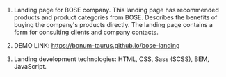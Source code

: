 1. Landing page for BOSE company. This landing page has recommended products and product categories from BOSE. 
Describes the benefits of buying the company's products directly. The landing page contains a form for consulting clients and company contacts.

2. DEMO LINK: https://bonum-taurus.github.io/bose-landing

3. Landing development technologies: 
    HTML,
    CSS,
    Sass (SCSS),
    BEM,
    JavaScript.
